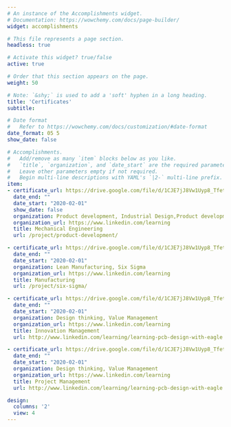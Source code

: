 ```yaml
---
# An instance of the Accomplishments widget.
# Documentation: https://wowchemy.com/docs/page-builder/
widget: accomplishments

# This file represents a page section.
headless: true

# Activate this widget? true/false
active: true

# Order that this section appears on the page.
weight: 50

# Note: `&shy;` is used to add a 'soft' hyphen in a long heading.
title: 'Certificates'
subtitle:

# Date format
#   Refer to https://wowchemy.com/docs/customization/#date-format
date_format: 05 5
show_date: false

# Accomplishments.
#   Add/remove as many `item` blocks below as you like.
#   `title`, `organization`, and `date_start` are the required parameters.
#   Leave other parameters empty if not required.
#   Begin multi-line descriptions with YAML's `|2-` multi-line prefix.
item:
- certificate_url: https://drive.google.com/file/d/1CJE7jJ8Vw1Uyp8_Tfet6tnepJrx90CBW/view?usp=sharing
  date_end: ""
  date_start: "2020-02-01"
  show_date: false
  organization: Product development, Industrial Design,Product development, Industrial Design Product development, Industrial Design Product development, Industrial Design Product development, Industrial Design
  organization_url: https://www.linkedin.com/learning
  title: Mechanical Engineering
  url: /project/product-development/

- certificate_url: https://drive.google.com/file/d/1CJE7jJ8Vw1Uyp8_Tfet6tnepJrx90CBW/view?usp=sharing
  date_end: ""
  date_start: "2020-02-01"
  organization: Lean Manufacturing, Six Sigma
  organization_url: https://www.linkedin.com/learning
  title: Manufacturing
  url: /project/six-sigma/

- certificate_url: https://drive.google.com/file/d/1CJE7jJ8Vw1Uyp8_Tfet6tnepJrx90CBW/view?usp=sharing
  date_end: ""
  date_start: "2020-02-01"
  organization: Design thinking, Value Management
  organization_url: https://www.linkedin.com/learning
  title: Innovation Management
  url: http://www.linkedin.com/learning/learning-pcb-design-with-eagle

- certificate_url: https://drive.google.com/file/d/1CJE7jJ8Vw1Uyp8_Tfet6tnepJrx90CBW/view?usp=sharing
  date_end: ""
  date_start: "2020-02-01"
  organization: Design thinking, Value Management
  organization_url: https://www.linkedin.com/learning
  title: Project Management
  url: http://www.linkedin.com/learning/learning-pcb-design-with-eagle

design:
  columns: '2' 
  view: 4
---
```


